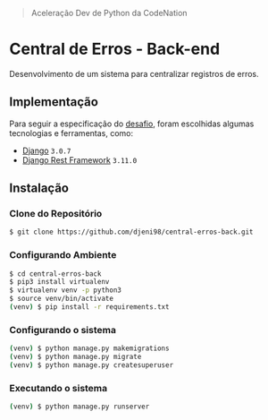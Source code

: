 > Aceleração Dev de Python da CodeNation

# Central de Erros - Back-end

Desenvolvimento de um sistema para centralizar registros de erros.

## Implementação

Para seguir a especificação do [desafio](desafio.md), foram escolhidas algumas tecnologias e ferramentas, como:

* [Django](https://www.djangoproject.com/) ```3.0.7```
* [Django Rest Framework](https://www.django-rest-framework.org/) ```3.11.0```

## Instalação

### Clone do Repositório
```bash
$ git clone https://github.com/djeni98/central-erros-back.git
```

### Configurando Ambiente
```bash
$ cd central-erros-back
$ pip3 install virtualenv
$ virtualenv venv -p python3
$ source venv/bin/activate 
(venv) $ pip install -r requirements.txt
```

### Configurando o sistema
```bash
(venv) $ python manage.py makemigrations 
(venv) $ python manage.py migrate
(venv) $ python manage.py createsuperuser
```

### Executando o sistema
```bash
(venv) $ python manage.py runserver
```
